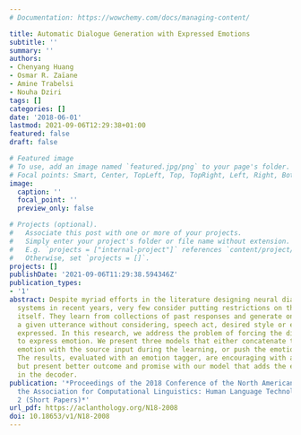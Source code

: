 ```yaml
---
# Documentation: https://wowchemy.com/docs/managing-content/

title: Automatic Dialogue Generation with Expressed Emotions
subtitle: ''
summary: ''
authors:
- Chenyang Huang
- Osmar R. Zaïane
- Amine Trabelsi
- Nouha Dziri
tags: []
categories: []
date: '2018-06-01'
lastmod: 2021-09-06T12:29:38+01:00
featured: false
draft: false

# Featured image
# To use, add an image named `featured.jpg/png` to your page's folder.
# Focal points: Smart, Center, TopLeft, Top, TopRight, Left, Right, BottomLeft, Bottom, BottomRight.
image:
  caption: ''
  focal_point: ''
  preview_only: false

# Projects (optional).
#   Associate this post with one or more of your projects.
#   Simply enter your project's folder or file name without extension.
#   E.g. `projects = ["internal-project"]` references `content/project/deep-learning/index.md`.
#   Otherwise, set `projects = []`.
projects: []
publishDate: '2021-09-06T11:29:38.594346Z'
publication_types:
- '1'
abstract: Despite myriad efforts in the literature designing neural dialogue generation
  systems in recent years, very few consider putting restrictions on the response
  itself. They learn from collections of past responses and generate one based on
  a given utterance without considering, speech act, desired style or emotion to be
  expressed. In this research, we address the problem of forcing the dialogue generation
  to express emotion. We present three models that either concatenate the desired
  emotion with the source input during the learning, or push the emotion in the decoder.
  The results, evaluated with an emotion tagger, are encouraging with all three models,
  but present better outcome and promise with our model that adds the emotion vector
  in the decoder.
publication: '*Proceedings of the 2018 Conference of the North American Chapter of
  the Association for Computational Linguistics: Human Language Technologies, Volume
  2 (Short Papers)*'
url_pdf: https://aclanthology.org/N18-2008
doi: 10.18653/v1/N18-2008
---
```

